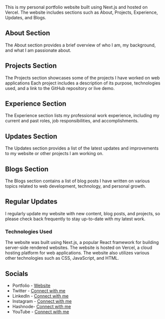 This is my personal portfolio website built using Next.js and hosted on Vercel. The website includes sections such as About, Projects, Experience, Updates, and Blogs.

## About Section

The About section provides a brief overview of who I am, my background, and what I am passionate about.

## Projects Section

The Projects section showcases some of the projects I have worked on web applications Each project includes a description of its purpose, technologies used, and a link to the GitHub repository or live demo.

## Experience Section

The Experience section lists my professional work experience, including my current and past roles, job responsibilities, and accomplishments.

## Updates Section

The Updates section provides a list of the latest updates and improvements to my website or other projects I am working on.

## Blogs Section

The Blogs section contains a list of blog posts I have written on various topics related to web development, technology, and personal growth.

## Regular Updates

I regularly update my website with new content, blog posts, and projects, so please check back frequently to stay up-to-date with my latest work.

### Technologies Used

The website was built using Next.js, a popular React framework for building server-side rendered websites. The website is hosted on Vercel, a cloud hosting platform for web applications. The website also utilizes various other technologies such as CSS, JavaScript, and HTML.

## Socials

- Portfolio - [Website](https://kumarvaibhav.vercel.app/)
- Twitter - [Connect with me](https://twitter.com/SyntaxError408)
- LinkedIn - [Connect with me](https://www.linkedin.com/in/devxvaibhav)
- Instagram - [Connect with me](https://www.instagram.com/codeewithme/)
- Hashnode- [Connect with me](https://vaibhavwrites.hashnode.dev/)
- YouTube - [Connect with me](https://www.youtube.com/channel/UCGbaw2zSU3QlqlGDC7gXmag)
